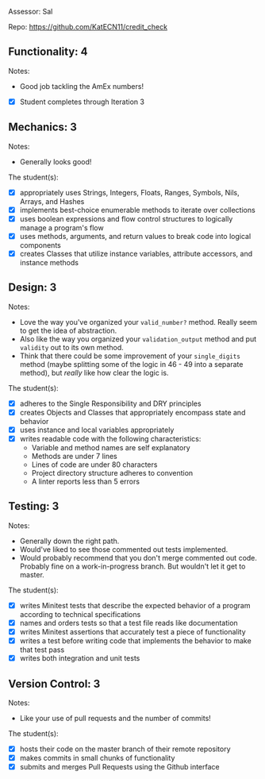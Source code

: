 Assessor: Sal

Repo: https://github.com/KatECN11/credit_check

## Functionality: 4

Notes:

* Good job tackling the AmEx numbers!

- [x] Student completes through Iteration 3

## Mechanics: 3

Notes:

* Generally looks good!

The student(s):

- [x] appropriately uses Strings, Integers, Floats, Ranges, Symbols, Nils, Arrays, and Hashes
- [x] implements best-choice enumerable methods to iterate over collections
- [x] uses boolean expressions and flow control structures to logically manage a program's flow
- [x] uses methods, arguments, and return values to break code into logical components
- [x] creates Classes that utilize instance variables, attribute accessors, and instance methods

## Design: 3

Notes:

* Love the way you've organized your `valid_number?` method. Really seem to get the idea of abstraction.
* Also like the way you organized your `validation_output` method and put `validity` out to its own method.
* Think that there could be some improvement of your `single_digits` method (maybe splitting some of the logic in 46 - 49 into a separate method), but *really* like how clear the logic is.

The student(s):

- [x] adheres to the Single Responsibility and DRY principles
- [x] creates Objects and Classes that appropriately encompass state and behavior
- [x] uses instance and local variables appropriately
- [x] writes readable code with the following characteristics:
    * Variable and method names are self explanatory
    * Methods are under 7 lines
    * Lines of code are under 80 characters
    * Project directory structure adheres to convention
    * A linter reports less than 5 errors

## Testing: 3

Notes:

* Generally down the right path.
* Would've liked to see those commented out tests implemented.
* Would probably recommend that you don't merge commented out code. Probably fine on a work-in-progress branch. But wouldn't let it get to master.

The student(s):

- [x] writes Minitest tests that describe the expected behavior of a program according to technical specifications
- [x] names and orders tests so that a test file reads like documentation
- [x] writes Minitest assertions that accurately test a piece of functionality
- [x] writes a test before writing code that implements the behavior to make that test pass
- [x] writes both integration and unit tests

## Version Control: 3

Notes:

* Like your use of pull requests and the number of commits!

The student(s):

- [x] hosts their code on the master branch of their remote repository
- [x] makes commits in small chunks of functionality
- [x] submits and merges Pull Requests using the Github interface
